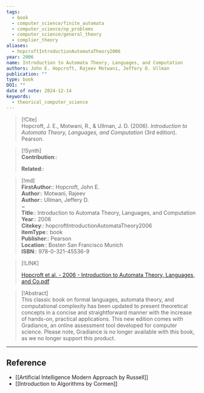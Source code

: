 ```yaml
---
tags:
  - book
  - computer_science/finite_automata
  - computer_science/np_problems
  - computer_science/general_theory
  - complier_theory
aliases:
  - hopcroftIntroductionAutomataTheory2006
year: 2006
name: Introduction to Automata Theory, Languages, and Computation
authors: John E. Hopcroft, Rajeev Motwani, Jeffery D. Ullman
publication: ""
type: book
DOI: ""
date of note: 2024-12-14
keywords:
  - theorical_computer_science
---
```


> [!Cite]  
> Hopcroft, J. E., Motwani, R., & Ullman, J. D. (2006). _Introduction to Automata Theory, Languages, and Computation_ (3rd edition). Pearson.

>[!Synth]  
>**Contribution**::  
>  
>**Related**::   
>  
  
>[!md]  
> **FirstAuthor**:: Hopcroft, John E.  
> **Author**:: Motwani, Rajeev  
> **Author**:: Ullman, Jeffery D.  
~  
> **Title**:: Introduction to Automata Theory, Languages, and Computation  
> **Year**:: 2006  
> **Citekey**:: hopcroftIntroductionAutomataTheory2006  
> **itemType**:: book  
> **Publisher**:: Pearson  
> **Location**:: Bosten San Francisco Munich  
> **ISBN**:: 978-0-321-45536-9  

> [!LINK]  
> 
> [Hopcroft et al. - 2006 - Introduction to Automata Theory, Languages, and Co.pdf](file:///home/lukexie/Documents/Papers/storage/UK9I9NN8/Hopcroft%20et%20al.%20-%202006%20-%20Introduction%20to%20Automata%20Theory,%20Languages,%20and%20Co.pdf) 
>  

> [!Abstract]  
> This classic book on formal languages, automata theory, and computational complexity has been updated to present theoretical concepts in a concise and straightforward manner with the increase of hands-on, practical applications. This new edition comes with Gradiance, an online assessment tool developed for computer science. Please note, Gradiance is no longer available with this book, as we no longer support this product.  

-----
## Reference



- [[Artificial Intelligence Modern Approach by Russell]]
- [[Introduction to Algorithms by Cormen]]


